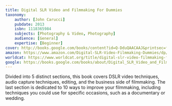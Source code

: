 ```yaml
---
title: Digital SLR Video and Filmmaking For Dummies
taxonomy:
	author: [John Carucci]
	pubdate: 2013
	isbn: 1118365984
	subjects: [Photography & Video, Photography]
	audience: [General]
	expertise: [Beginner]
cover: http://books.google.com/books/content?id=Q-DduQAACAAJ&printsec=frontcover&img=1&zoom=1&source=gbs_api
amazon: https://www.amazon.com/Digital-SLR-Video-Filmmaking-Dummies/dp/1118365984/ref=sr_1_3?keywords=Digital+SLR+video+and+filmmaking+for+dummies&qid=1571941215&sr=8-3
worldcat: https://www.worldcat.org/title/digital-slr-video-filmmaking-for-dummies/oclc/916522117&referer=brief_results
google: https://books.google.com/books/about/Digital_SLR_Video_and_Filmmaking_For_Dum.html?hl=&id=Q-DduQAACAAJ
---
```

Divided into 5 distinct sections, this book covers DSLR video techniques, audio capture techniques, editing, and the business side of filmmaking.  The last section is dedicated to 10 ways to improve your filmmaking, including techniques you could use for specific occasions, such as a documentary or wedding.